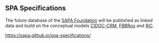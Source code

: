 ## SPA Specifications

The future database of the [SAPA Foundation](https://www.sapa.swiss "Swiss Archive of the Performing Arts") will be published as linked data and build on the conceptual models [CIDOC-CRM](http://www.cidoc-crm.org), [FBBRoo](https://www.ifla.org/publications/node/11240) and [RiC](https://www.ica.org/en/egad-ric-conceptual-model "Records in Context").

<https://sapa.github.io/spa-specifications/>